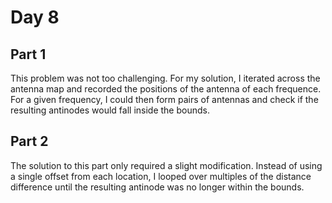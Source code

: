 # Day 8

## Part 1
This problem was not too challenging. For my solution, I iterated across the antenna map and recorded the positions of the antenna of each frequence. For a given frequency, I could then form pairs of antennas and check if the resulting antinodes would fall inside the bounds.

## Part 2
The solution to this part only required a slight modification. Instead of using a single offset from each location, I looped over multiples of the distance difference until the resulting antinode was no longer within the bounds.
